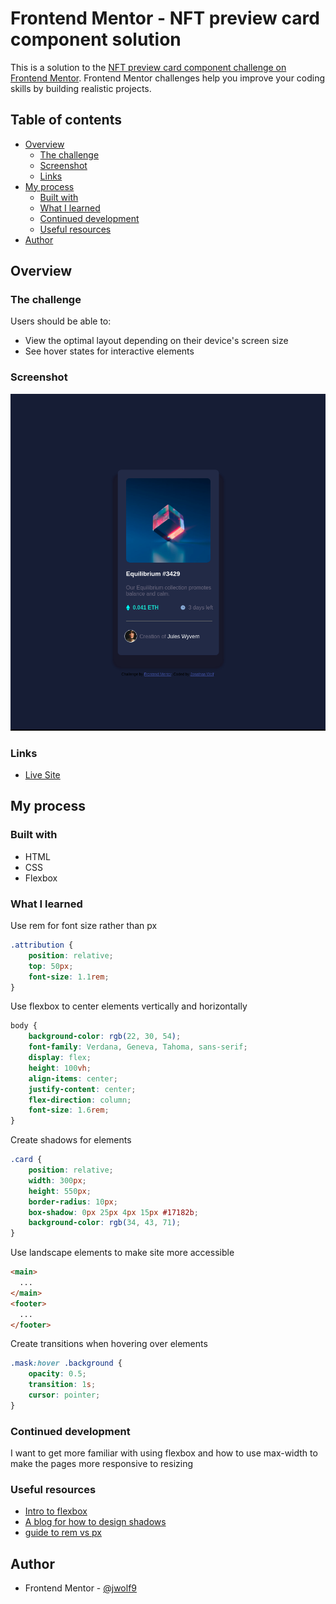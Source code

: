 # Frontend Mentor - NFT preview card component solution

This is a solution to the [NFT preview card component challenge on Frontend Mentor](https://www.frontendmentor.io/challenges/nft-preview-card-component-SbdUL_w0U). Frontend Mentor challenges help you improve your coding skills by building realistic projects. 

## Table of contents

- [Overview](#overview)
  - [The challenge](#the-challenge)
  - [Screenshot](#screenshot)
  - [Links](#links)
- [My process](#my-process)
  - [Built with](#built-with)
  - [What I learned](#what-i-learned)
  - [Continued development](#continued-development)
  - [Useful resources](#useful-resources)
- [Author](#author)

## Overview

### The challenge

Users should be able to:

- View the optimal layout depending on their device's screen size
- See hover states for interactive elements

### Screenshot

![](images/nft-screenshot.png)

### Links

- [Live Site](https://jwolf9.github.io/nft-preview-card-component-main/)

## My process

### Built with

- HTML
- CSS
- Flexbox

### What I learned

Use rem for font size rather than px

```css
.attribution { 
    position: relative;
    top: 50px;
    font-size: 1.1rem;
}
```

Use flexbox to center elements vertically and horizontally

```css
body {
    background-color: rgb(22, 30, 54);
    font-family: Verdana, Geneva, Tahoma, sans-serif;
    display: flex;
    height: 100vh;
    align-items: center;
    justify-content: center;
    flex-direction: column;
    font-size: 1.6rem;
}
```

Create shadows for elements

```css
.card {
    position: relative;
    width: 300px;
    height: 550px;
    border-radius: 10px;
    box-shadow: 0px 25px 4px 15px #17182b;
    background-color: rgb(34, 43, 71);
}
```

Use landscape elements to make site more accessible

```html
<main>
  ...
</main>
<footer>
  ...
</footer>
```

Create transitions when hovering over elements
```css
.mask:hover .background {
    opacity: 0.5;
    transition: 1s;
    cursor: pointer;
}
```

### Continued development

I want to get more familiar with using flexbox and how to use max-width to make the pages more responsive to resizing

### Useful resources

- [Intro to flexbox](https://css-tricks.com/snippets/css/a-guide-to-flexbox/)
- [A blog for how to design shadows](https://www.joshwcomeau.com/css/designing-shadows/)
- [guide to rem vs px](https://engageinteractive.co.uk/blog/em-vs-rem-vs-px)

## Author

- Frontend Mentor - [@jwolf9](https://www.frontendmentor.io/profile/jwolf9)
